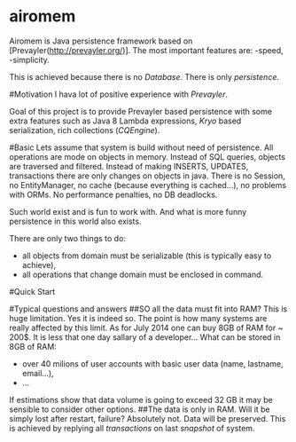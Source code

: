 airomem
=======

Airomem is Java persistence framework based on [Prevayler(http://prevayler.org/)].
The most important features are:
-speed,
-simplicity.

This is achieved because there is no _Database_. There is only _persistence_.

#Motivation
I hava lot of positive experience with _Prevayler_.

Goal of this project is to provide Prevayler based persistence with some extra features such as Java 8 Lambda expressions,
_Kryo_ based serialization, rich collections (_CQEngine_).


#Basic
Lets assume that system is build without need of persistence. All operations are mode on objects in memory. 
Instead of SQL queries, objects are traversed and filtered.
Instead of making INSERTS, UPDATES, transactions there are only changes on objects in java.
There is no Session, no EntityManager, no cache (because everything is cached...), no problems with ORMs.
No performance penalties, no DB deadlocks. 

Such world exist and is fun to work with. And what is more funny persistence in this world also exists.

There are only two things to do:
 - all objects from domain must be serializable (this is typically easy  to achieve),
 - all operations that change domain must be enclosed in command.
 


#Quick Start

#Typical questions and answers
##SO all the data must fit into RAM? This is huge limitation.
Yes it is indeed so. The point is how  many systems are really affected by this limit.
As for July 2014 one can buy 8GB of RAM for ~ 200$. It is less that one day sallary of a developer...
What can be stored in 8GB of RAM:
 - over 40 milions of user accounts with basic user data (name, lastname, email...),
 - ...
 
If estimations show that data volume is going to exceed 32 GB it may be sensible to consider other options.
##The data is only in RAM. Will it be simply lost after restart, failure?
Absolutely not. Data will be preserved. This is achieved by replying all _transactions_ on last _snapshot_ of system. 




